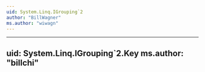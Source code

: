 ```yaml
---
uid: System.Linq.IGrouping`2
author: "BillWagner"
ms.author: "wiwagn"
---
```


---
uid: System.Linq.IGrouping`2.Key
ms.author: "billchi"
---

